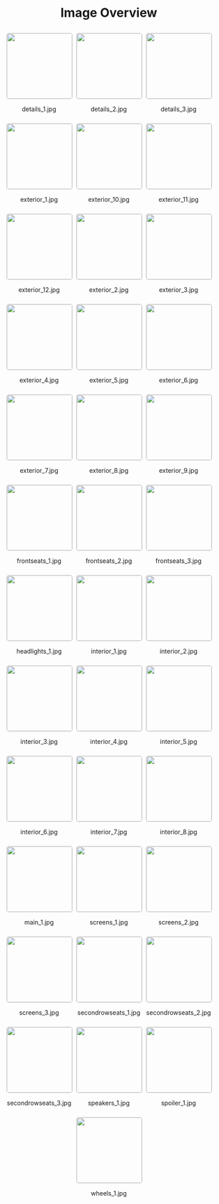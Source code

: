 <style>
    .image-gallery {
        display: flex;
        flex-wrap: wrap;
        gap: 10px;
        justify-content: center;
        padding: 10px;
    }
    .image-gallery img {
        width: 150px;
        height: auto;
        border: 1px solid #ddd;
        border-radius: 5px;
    }
    .image-gallery div {
        flex: 1 1 calc(33.333% - 20px); /* Three images per row on large screens */
        max-width: 150px;
        text-align: center;
    }
    @media (max-width: 768px) {
        .image-gallery div {
            flex: 1 1 calc(50% - 20px); /* Two images per row on medium screens */
        }
    }
    @media (max-width: 480px) {
        .image-gallery div {
            flex: 1 1 100%; /* One image per row on small screens */
        }
    }
</style>
<h1 style ="text-align: center;"> Image Overview </h1> <div class="image-gallery">
<div>
<img src="https://media.evkx.net/multimedia/models/aion/hyper_gt/hyper_gt_710_supercharged/details_1_st.jpg">
<p>details_1.jpg</p>
</div>
<div>
<img src="https://media.evkx.net/multimedia/models/aion/hyper_gt/hyper_gt_710_supercharged/details_2_st.jpg">
<p>details_2.jpg</p>
</div>
<div>
<img src="https://media.evkx.net/multimedia/models/aion/hyper_gt/hyper_gt_710_supercharged/details_3_st.jpg">
<p>details_3.jpg</p>
</div>
<div>
<img src="https://media.evkx.net/multimedia/models/aion/hyper_gt/hyper_gt_710_supercharged/exterior_1_st.jpg">
<p>exterior_1.jpg</p>
</div>
<div>
<img src="https://media.evkx.net/multimedia/models/aion/hyper_gt/hyper_gt_710_supercharged/exterior_10_st.jpg">
<p>exterior_10.jpg</p>
</div>
<div>
<img src="https://media.evkx.net/multimedia/models/aion/hyper_gt/hyper_gt_710_supercharged/exterior_11_st.jpg">
<p>exterior_11.jpg</p>
</div>
<div>
<img src="https://media.evkx.net/multimedia/models/aion/hyper_gt/hyper_gt_710_supercharged/exterior_12_st.jpg">
<p>exterior_12.jpg</p>
</div>
<div>
<img src="https://media.evkx.net/multimedia/models/aion/hyper_gt/hyper_gt_710_supercharged/exterior_2_st.jpg">
<p>exterior_2.jpg</p>
</div>
<div>
<img src="https://media.evkx.net/multimedia/models/aion/hyper_gt/hyper_gt_710_supercharged/exterior_3_st.jpg">
<p>exterior_3.jpg</p>
</div>
<div>
<img src="https://media.evkx.net/multimedia/models/aion/hyper_gt/hyper_gt_710_supercharged/exterior_4_st.jpg">
<p>exterior_4.jpg</p>
</div>
<div>
<img src="https://media.evkx.net/multimedia/models/aion/hyper_gt/hyper_gt_710_supercharged/exterior_5_st.jpg">
<p>exterior_5.jpg</p>
</div>
<div>
<img src="https://media.evkx.net/multimedia/models/aion/hyper_gt/hyper_gt_710_supercharged/exterior_6_st.jpg">
<p>exterior_6.jpg</p>
</div>
<div>
<img src="https://media.evkx.net/multimedia/models/aion/hyper_gt/hyper_gt_710_supercharged/exterior_7_st.jpg">
<p>exterior_7.jpg</p>
</div>
<div>
<img src="https://media.evkx.net/multimedia/models/aion/hyper_gt/hyper_gt_710_supercharged/exterior_8_st.jpg">
<p>exterior_8.jpg</p>
</div>
<div>
<img src="https://media.evkx.net/multimedia/models/aion/hyper_gt/hyper_gt_710_supercharged/exterior_9_st.jpg">
<p>exterior_9.jpg</p>
</div>
<div>
<img src="https://media.evkx.net/multimedia/models/aion/hyper_gt/hyper_gt_710_supercharged/frontseats_1_st.jpg">
<p>frontseats_1.jpg</p>
</div>
<div>
<img src="https://media.evkx.net/multimedia/models/aion/hyper_gt/hyper_gt_710_supercharged/frontseats_2_st.jpg">
<p>frontseats_2.jpg</p>
</div>
<div>
<img src="https://media.evkx.net/multimedia/models/aion/hyper_gt/hyper_gt_710_supercharged/frontseats_3_st.jpg">
<p>frontseats_3.jpg</p>
</div>
<div>
<img src="https://media.evkx.net/multimedia/models/aion/hyper_gt/hyper_gt_710_supercharged/headlights_1_st.jpg">
<p>headlights_1.jpg</p>
</div>
<div>
<img src="https://media.evkx.net/multimedia/models/aion/hyper_gt/hyper_gt_710_supercharged/interior_1_st.jpg">
<p>interior_1.jpg</p>
</div>
<div>
<img src="https://media.evkx.net/multimedia/models/aion/hyper_gt/hyper_gt_710_supercharged/interior_2_st.jpg">
<p>interior_2.jpg</p>
</div>
<div>
<img src="https://media.evkx.net/multimedia/models/aion/hyper_gt/hyper_gt_710_supercharged/interior_3_st.jpg">
<p>interior_3.jpg</p>
</div>
<div>
<img src="https://media.evkx.net/multimedia/models/aion/hyper_gt/hyper_gt_710_supercharged/interior_4_st.jpg">
<p>interior_4.jpg</p>
</div>
<div>
<img src="https://media.evkx.net/multimedia/models/aion/hyper_gt/hyper_gt_710_supercharged/interior_5_st.jpg">
<p>interior_5.jpg</p>
</div>
<div>
<img src="https://media.evkx.net/multimedia/models/aion/hyper_gt/hyper_gt_710_supercharged/interior_6_st.jpg">
<p>interior_6.jpg</p>
</div>
<div>
<img src="https://media.evkx.net/multimedia/models/aion/hyper_gt/hyper_gt_710_supercharged/interior_7_st.jpg">
<p>interior_7.jpg</p>
</div>
<div>
<img src="https://media.evkx.net/multimedia/models/aion/hyper_gt/hyper_gt_710_supercharged/interior_8_st.jpg">
<p>interior_8.jpg</p>
</div>
<div>
<img src="https://media.evkx.net/multimedia/models/aion/hyper_gt/hyper_gt_710_supercharged/main_1_st.jpg">
<p>main_1.jpg</p>
</div>
<div>
<img src="https://media.evkx.net/multimedia/models/aion/hyper_gt/hyper_gt_710_supercharged/screens_1_st.jpg">
<p>screens_1.jpg</p>
</div>
<div>
<img src="https://media.evkx.net/multimedia/models/aion/hyper_gt/hyper_gt_710_supercharged/screens_2_st.jpg">
<p>screens_2.jpg</p>
</div>
<div>
<img src="https://media.evkx.net/multimedia/models/aion/hyper_gt/hyper_gt_710_supercharged/screens_3_st.jpg">
<p>screens_3.jpg</p>
</div>
<div>
<img src="https://media.evkx.net/multimedia/models/aion/hyper_gt/hyper_gt_710_supercharged/secondrowseats_1_st.jpg">
<p>secondrowseats_1.jpg</p>
</div>
<div>
<img src="https://media.evkx.net/multimedia/models/aion/hyper_gt/hyper_gt_710_supercharged/secondrowseats_2_st.jpg">
<p>secondrowseats_2.jpg</p>
</div>
<div>
<img src="https://media.evkx.net/multimedia/models/aion/hyper_gt/hyper_gt_710_supercharged/secondrowseats_3_st.jpg">
<p>secondrowseats_3.jpg</p>
</div>
<div>
<img src="https://media.evkx.net/multimedia/models/aion/hyper_gt/hyper_gt_710_supercharged/speakers_1_st.jpg">
<p>speakers_1.jpg</p>
</div>
<div>
<img src="https://media.evkx.net/multimedia/models/aion/hyper_gt/hyper_gt_710_supercharged/spoiler_1_st.jpg">
<p>spoiler_1.jpg</p>
</div>
<div>
<img src="https://media.evkx.net/multimedia/models/aion/hyper_gt/hyper_gt_710_supercharged/wheels_1_st.jpg">
<p>wheels_1.jpg</p>
</div>
</div>
